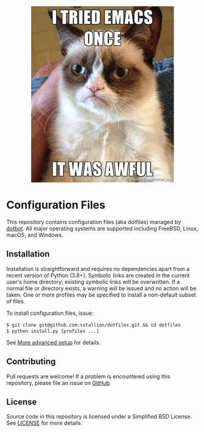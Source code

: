 <div align="center">
    <img src=".github/images/emacs.jpg"/>
</div>

# Configuration Files

This repository contains configuration files (aka dotfiles) managed by
[dotbot][1]. All major operating systems are supported including FreeBSD, Linux,
macOS, and Windows.

## Installation

Installation is straightforward and requires no dependencies apart from a recent
version of Python (3.8+). Symbolic links are created in the current user's home
directory; existing symbolic links will be overwritten. If a normal file or
directory exists, a warning will be issued and no action will be taken. One or
more profiles may be specified to install a non-default subset of files.

To install configuration files, issue:

    $ git clone git@github.com:sstallion/dotfiles.git && cd dotfiles
    $ python install.py [profiles ...]

See [More advanced setup][2] for details.

## Contributing

Pull requests are welcome! If a problem is encountered using this repository,
please file an issue on [GitHub][3].

## License

Source code in this repository is licensed under a Simplified BSD License. See
[LICENSE][4] for more details.

[1]: https://github.com/anishathalye/dotbot
[2]: https://github.com/anishathalye/dotbot/wiki/Tips-and-Tricks#more-advanced-setup
[3]: https://github.com/sstallion/dotfiles/issues
[4]: https://github.com/sstallion/dotfiles/blob/master/LICENSE
